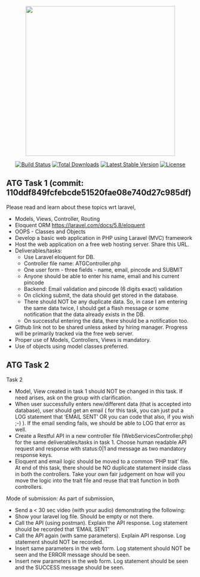 <p align="center"><img src="https://res.cloudinary.com/dtfbvvkyp/image/upload/v1566331377/laravel-logolockup-cmyk-red.svg" width="400"></p>

<p align="center">
<a href="https://travis-ci.org/laravel/framework"><img src="https://travis-ci.org/laravel/framework.svg" alt="Build Status"></a>
<a href="https://packagist.org/packages/laravel/framework"><img src="https://poser.pugx.org/laravel/framework/d/total.svg" alt="Total Downloads"></a>
<a href="https://packagist.org/packages/laravel/framework"><img src="https://poser.pugx.org/laravel/framework/v/stable.svg" alt="Latest Stable Version"></a>
<a href="https://packagist.org/packages/laravel/framework"><img src="https://poser.pugx.org/laravel/framework/license.svg" alt="License"></a>
</p>

## ATG Task 1 (commit: 110ddf849fcfebcde51520fae08e740d27c985df)

Please read and learn about these topics wrt laravel,
- Models, Views, Controller, Routing
- Eloquent ORM https://laravel.com/docs/5.8/eloquent
- OOPS - Classes and Objects
- Develop a basic web application in PHP using Laravel (MVC) framework
- Host the web application on a free web hosting server. Share this URL.
- Deliverables/tasks:
  - Use Laravel eloquent for DB.
  - Controller file name: ATGController.php
   - One user form - three fields - name, email, pincode and SUBMIT
  - Anyone should be able to enter his name, email and his current pincode
   - Backend: Email validation and pincode (6 digits exact) validation
   - On clicking submit, the data should get stored in the database.
   - There should NOT be any duplicate data. So, in case I am entering the same
data twice, I should get a flash message or some notification that the data
already exists in the DB.
   - On successful entering the data, there should be a notification too.
- Github link not to be shared unless asked by hiring manager. Progress will be primarily
tracked via the free web server.
- Proper use of Models, Controllers, Views is mandatory.
- Use of objects using model classes preferred.


## ATG Task 2 

Task 2

- Model, View created in task 1 should NOT be changed in this task. If need arises, ask on
the group with clarification. 
- When user successfully enters new/different data (that is accepted into database), user
should get an email ( for this task, you can just put a LOG statement that ‘EMAIL SENT’
OR you can code that also, if you wish ;-) ). If the email sending fails, we should be able
to LOG that error as well.
- Create a Restful API in a new controller file (WebServicesController.php) for the same
deliverables/tasks in task 1. Choose human readable API request and response with
status:0|1 and message as two mandatory response keys.
- Eloquent and email logic should be moved to a common ‘PHP trait’ file. At end of this
task, there should be NO duplicate statement inside class in both the controllers. Take
your own fair judgement on how will you move the logic into the trait file and reuse that
trait function in both controllers.

Mode of submission:
As part of submission,
- Send a < 30 sec video (with your audio) demonstrating the following:
 - Show your laravel log file. Should be empty or not there.
 - Call the API (using postman). Explain the API response. Log statement should be
recorded that ‘EMAIL SENT’
 - Call the API again (with same parameters). Explain API response. Log statement
should NOT be recorded.
 - Insert same parameters in the web form. Log statement should NOT be seen and
the ERROR message should be seen.
 - Insert new parameters in the web form. Log statement should be seen and the
SUCCESS message should be seen.